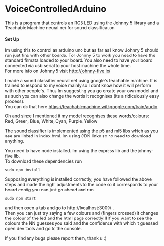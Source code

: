 # VoiceControlledArduino
This is a program that controls an RGB LED using the Johnny 5 library and a Teachable Machine neural net for sound classification

<h4>Set Up</h4>

Im using this to control an arduino uno but as far as I know Johnny 5 should run just fine with other boards. For Johnny 5 to work you need to have the standard firmata loaded to your board. You also need to have your board connected via usb serial to your host machine the whole time.
<br>For more info on Johnny 5 visit http://johnny-five.io/

I made a sound classifier neural net using google's teachable machine. It is trained to respond to my voice mainly so I dont know how it will perform with other people's. Thus Im suggesting you go create your own model and as such you can also change the words it recognises (its a ridiculously easy process).
<br>You can do that here https://teachablemachine.withgoogle.com/train/audio

Oh and since I mentioned it my model recognises these words/colours:
<br>Red, Green, Blue, White, Cyan, Purple, Yellow

The sound classifier is implemented using the p5 and ml5 libs which as you see are linked in index.html. Im using CDN links so no need to download anything.

You need to have node installed. Im using the express lib and the johnny-five lib. 
<br>To download these dependencies run
```
sudo npm install
```
Supposing everything is installed correctly, you have followed the above steps and made the right adjustments to the code so it corresponds to your board config
you can just go ahead and run
```
sudo npm start
```
and then open a tab and go to http://localhost:3000/ .
<br>Then you can just try saying a few colours and (fingers crossed) it changes the colour of the led and the html page correctly!!! If you want to see the colours the NN guesses you said and the confidence with which it guessed open dev tools and go to the console.

If you find any bugs please report them, thank u :)


